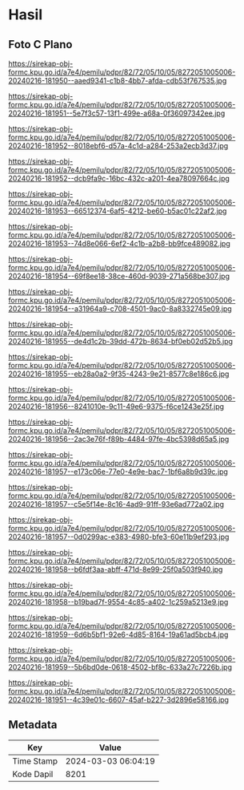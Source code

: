 # Hasil

## Foto C Plano

https://sirekap-obj-formc.kpu.go.id/a7e4/pemilu/pdpr/82/72/05/10/05/8272051005006-20240216-181950--aaed9341-c1b8-4bb7-afda-cdb53f767535.jpg

https://sirekap-obj-formc.kpu.go.id/a7e4/pemilu/pdpr/82/72/05/10/05/8272051005006-20240216-181951--5e7f3c57-13f1-499e-a68a-0f36097342ee.jpg

https://sirekap-obj-formc.kpu.go.id/a7e4/pemilu/pdpr/82/72/05/10/05/8272051005006-20240216-181952--8018ebf6-d57a-4c1d-a284-253a2ecb3d37.jpg

https://sirekap-obj-formc.kpu.go.id/a7e4/pemilu/pdpr/82/72/05/10/05/8272051005006-20240216-181952--dcb9fa9c-16bc-432c-a201-4ea78097664c.jpg

https://sirekap-obj-formc.kpu.go.id/a7e4/pemilu/pdpr/82/72/05/10/05/8272051005006-20240216-181953--66512374-6af5-4212-be60-b5ac01c22af2.jpg

https://sirekap-obj-formc.kpu.go.id/a7e4/pemilu/pdpr/82/72/05/10/05/8272051005006-20240216-181953--74d8e066-6ef2-4c1b-a2b8-bb9fce489082.jpg

https://sirekap-obj-formc.kpu.go.id/a7e4/pemilu/pdpr/82/72/05/10/05/8272051005006-20240216-181954--69f8ee18-38ce-460d-9039-271a568be307.jpg

https://sirekap-obj-formc.kpu.go.id/a7e4/pemilu/pdpr/82/72/05/10/05/8272051005006-20240216-181954--a31964a9-c708-4501-9ac0-8a8332745e09.jpg

https://sirekap-obj-formc.kpu.go.id/a7e4/pemilu/pdpr/82/72/05/10/05/8272051005006-20240216-181955--de4d1c2b-39dd-472b-8634-bf0eb02d52b5.jpg

https://sirekap-obj-formc.kpu.go.id/a7e4/pemilu/pdpr/82/72/05/10/05/8272051005006-20240216-181955--eb28a0a2-9f35-4243-9e21-8577c8e186c6.jpg

https://sirekap-obj-formc.kpu.go.id/a7e4/pemilu/pdpr/82/72/05/10/05/8272051005006-20240216-181956--8241010e-9c11-49e6-9375-f6ce1243e25f.jpg

https://sirekap-obj-formc.kpu.go.id/a7e4/pemilu/pdpr/82/72/05/10/05/8272051005006-20240216-181956--2ac3e76f-f89b-4484-97fe-4bc5398d65a5.jpg

https://sirekap-obj-formc.kpu.go.id/a7e4/pemilu/pdpr/82/72/05/10/05/8272051005006-20240216-181957--e173c06e-77e0-4e9e-bac7-1bf6a8b9d39c.jpg

https://sirekap-obj-formc.kpu.go.id/a7e4/pemilu/pdpr/82/72/05/10/05/8272051005006-20240216-181957--c5e5f14e-8c16-4ad9-91ff-93e6ad772a02.jpg

https://sirekap-obj-formc.kpu.go.id/a7e4/pemilu/pdpr/82/72/05/10/05/8272051005006-20240216-181957--0d0299ac-e383-4980-bfe3-60e11b9ef293.jpg

https://sirekap-obj-formc.kpu.go.id/a7e4/pemilu/pdpr/82/72/05/10/05/8272051005006-20240216-181958--b6fdf3aa-abff-471d-8e99-25f0a503f940.jpg

https://sirekap-obj-formc.kpu.go.id/a7e4/pemilu/pdpr/82/72/05/10/05/8272051005006-20240216-181958--b19bad7f-9554-4c85-a402-1c259a5213e9.jpg

https://sirekap-obj-formc.kpu.go.id/a7e4/pemilu/pdpr/82/72/05/10/05/8272051005006-20240216-181959--6d6b5bf1-92e6-4d85-8164-19a61ad5bcb4.jpg

https://sirekap-obj-formc.kpu.go.id/a7e4/pemilu/pdpr/82/72/05/10/05/8272051005006-20240216-181959--5b6bd0de-0618-4502-bf8c-633a27c7226b.jpg

https://sirekap-obj-formc.kpu.go.id/a7e4/pemilu/pdpr/82/72/05/10/05/8272051005006-20240216-181951--4c39e01c-6607-45af-b227-3d2896e58166.jpg


## Metadata

| Key        | Value               |
| ---------- | ------------------- |
| Time Stamp | 2024-03-03 06:04:19 |
| Kode Dapil | 8201                |



